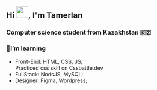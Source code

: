 ## Hi <img src="https://github.com/blackcater/blackcater/raw/main/images/Hi.gif" height="32" wight="16"/>, I'm Tamerlan 
### Computer science student from Kazakhstan 🇰🇿

### 🌱I’m learning
* Front-End: HTML, CSS, JS;
<br> Practiced css skill on Cssbattle.dev
* FullStack: NodsJS, MySQL;
* Designer: Figma, Wordpress;






<!--
**Daggama/Daggama** is a ✨ _special_ ✨ repository because its `README.md` (this file) appears on your GitHub profile.

Here are some ideas to get you started:

- 🔭 I’m currently working on ...
- 🌱 I’m currently learning ...
- 👯 I’m looking to collaborate on ...
- 🤔 I’m looking for help with ...
- 💬 Ask me about ...
- 📫 How to reach me: ...
- 😄 Pronouns: ...
- ⚡ Fun fact: ...
-->
